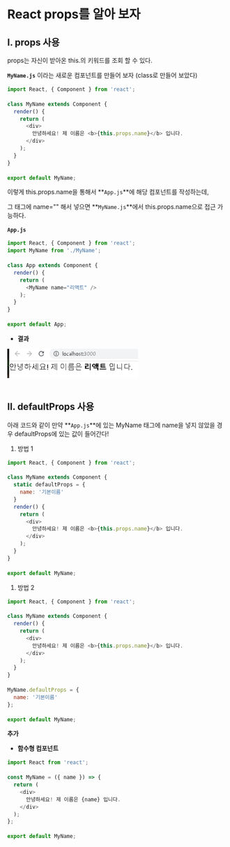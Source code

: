 # React props를 알아 보자

## I. props 사용

props는 자신이 받아온 this.의 키워드를 조회 할 수 있다.

**`MyName.js`** 이라는 새로운 컴포넌트를 만들어 보자 (class로 만들어 보았다)

```javascript
import React, { Component } from 'react';

class MyName extends Component {
  render() {
    return (
      <div>
        안녕하세요! 제 이름은 <b>{this.props.name}</b> 입니다.
      </div>
    );
  }
}

export default MyName;
```

이렇게 this.props.name을 통해서 **`App.js`**에 해당 컴포넌트를 작성하는데,

그 태그에 name="" 해서 넣으면 **`MyName.js`**에서 this.props.name으로 접근 가능하다.

**`App.js`**

```javascript
import React, { Component } from 'react';
import MyName from './MyName';

class App extends Component {
  render() {
    return (
      <MyName name="리액트" />
    );
  }
}

export default App;
```

- **결과**

<img src="https://github.com/cwadven/react_study/blob/master/assets/seq13.PNG" alt="react" width="300"/><br><br>


## II. defaultProps 사용

아래 코드와 같이 만약 **`App.js`**에 있는 MyName 태그에 name을 넣지 않았을 경우 defaultProps에 있는 값이 들어간다!

1. 방법 1

```javascript
import React, { Component } from 'react';

class MyName extends Component {
  static defaultProps = {
    name: '기본이름'
  }
  render() {
    return (
      <div>
        안녕하세요! 제 이름은 <b>{this.props.name}</b> 입니다.
      </div>
    );
  }
}

export default MyName;
```

1. 방법 2
```javascript
import React, { Component } from 'react';

class MyName extends Component {
  render() {
    return (
      <div>
        안녕하세요! 제 이름은 <b>{this.props.name}</b> 입니다.
      </div>
    );
  }
}

MyName.defaultProps = {
  name: '기본이름'
};

export default MyName;
```

**추가**

- **함수형 컴포넌트**

```javascript
import React from 'react';

const MyName = ({ name }) => {
  return (
    <div>
      안녕하세요! 제 이름은 {name} 입니다.
    </div>
  );
};

export default MyName;
```